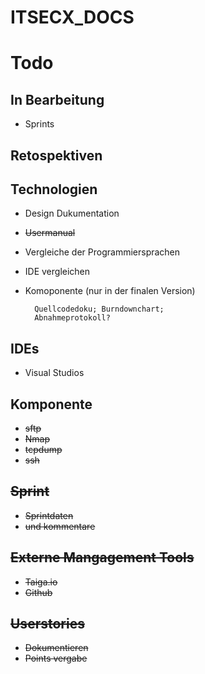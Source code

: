 # ITSECX_DOCS

Todo
====

In Bearbeitung
--------------
- Sprints

Retospektiven
-------------

Technologien
------------
- Design Dukumentation
- ~~Usermanual~~
- Vergleiche der Programmiersprachen
- IDE vergleichen
- Komoponente (nur in der finalen Version)

		Quellcodedoku; Burndownchart;
		Abnahmeprotokoll?

IDEs
----
- Visual Studios


Komponente
----------
- ~~sftp~~
- ~~Nmap~~ 
- ~~tcpdump~~
- ~~ssh~~

~~Sprint~~
------
- ~~Sprintdaten~~
- ~~und kommentare~~

~~Externe Mangagement Tools~~
-------------------------
- ~~Taiga.io~~
- ~~Github~~
		
~~Userstories~~
-----------
- ~~Dokumentieren~~
- ~~Points vergabe~~
		
